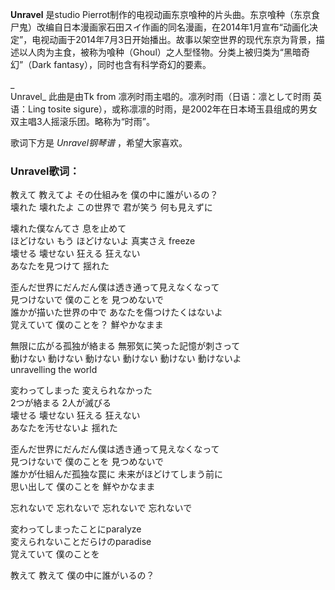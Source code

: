 

**Unravel** 是studio
Pierrot制作的电视动画东京喰种的片头曲。东京喰种（东京食尸鬼）改编自日本漫画家石田スイ作画的同名漫画，在2014年1月宣布“动画化决定”，电视动画于2014年7月3日开始播出。故事以架空世界的现代东京为背景，描述以人肉为主食，被称为喰种（Ghoul）之人型怪物。分类上被归类为“黑暗奇幻”（Dark
fantasy），同时也含有科学奇幻的要素。

_  
Unravel_ 此曲是由Tk from 凛冽时雨主唱的。凛冽时雨（日语：凛として时雨 英语：Ling tosite
sigure），或称凛凛的时雨，是2002年在日本埼玉县组成的男女双主唱3人摇滚乐团。略称为“时雨”。

  
歌词下方是 _Unravel钢琴谱_ ，希望大家喜欢。

### Unravel歌词：

教えて 教えてよ その仕組みを 僕の中に誰がいるの？  
壊れた 壊れたよ この世界で 君が笑う 何も見えずに

壊れた僕なんてさ 息を止めて  
ほどけない もう ほどけないよ 真実さえ freeze  
壊せる 壊せない 狂える 狂えない  
あなたを見つけて 揺れた

歪んだ世界にだんだん僕は透き通って見えなくなって  
見つけないで 僕のことを 見つめないで  
誰かが描いた世界の中で あなたを傷つけたくはないよ  
覚えていて 僕のことを？ 鮮やかなまま

無限に広がる孤独が絡まる 無邪気に笑った記憶が刺さって  
動けない 動けない 動けない 動けない 動けない 動けないよ  
unravelling the world

変わってしまった 変えられなかった  
2つが絡まる 2人が滅びる  
壊せる 壊せない 狂える 狂えない  
あなたを汚せないよ 揺れた

歪んだ世界にだんだん僕は透き通って見えなくなって  
見つけないで 僕のことを 見つめないで  
誰かが仕組んだ孤独な罠に 未来がほどけてしまう前に  
思い出して 僕のことを 鮮やかなまま

忘れないで 忘れないで 忘れないで 忘れないで

変わってしまったことにparalyze  
変えられないことだらけのparadise  
覚えていて 僕のことを

教えて 教えて 僕の中に誰がいるの？


